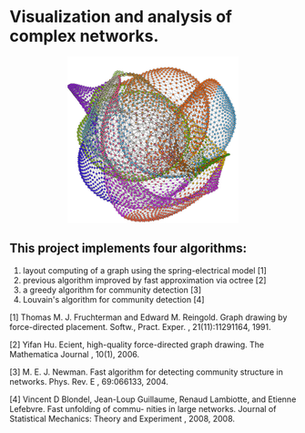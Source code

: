 # Visualization and analysis of complex networks.

<div style="text-align:center">
	<img src="images/3elt.PNG" width=300/>
</div>


## This project implements four algorithms:
1. layout computing of a graph using the spring-electrical model [1]
2. previous algorithm improved by fast approximation via octree [2]
3. a greedy algorithm for community detection [3]
4. Louvain's algorithm for community detection [4]

[1] Thomas M. J. Fruchterman and Edward M. Reingold. Graph drawing by force-directed placement. Softw., Pract.
Exper. , 21(11):11291164, 1991.

[2] Yifan Hu. Ecient, high-quality force-directed graph drawing. The Mathematica Journal , 10(1), 2006.

[3] M. E. J. Newman. Fast algorithm for detecting community structure in networks. Phys. Rev. E , 69:066133, 2004. 

[4] Vincent D Blondel, Jean-Loup Guillaume, Renaud Lambiotte, and Etienne Lefebvre. Fast unfolding of commu-
nities in large networks. Journal of Statistical Mechanics: Theory and Experiment , 2008, 2008.
